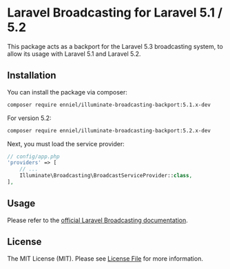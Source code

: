 # Laravel Broadcasting for Laravel 5.1 / 5.2

This package acts as a backport for the Laravel 5.3 broadcasting system, to allow its usage with Laravel 5.1 and Laravel 5.2. 

## Installation

You can install the package via composer:

```bash
composer require enniel/illuminate-broadcasting-backport:5.1.x-dev
```

For version 5.2:

```bash
composer require enniel/illuminate-broadcasting-backport:5.2.x-dev
```

Next, you must load the service provider:

```php
// config/app.php
'providers' => [
    // ...
    Illuminate\Broadcasting\BroadcastServiceProvider::class,
],
```

## Usage

Please refer to the [official Laravel Broadcasting documentation](https://laravel.com/docs/5.3/broadcasting).

## License

The MIT License (MIT). Please see [License File](LICENSE.md) for more information.
